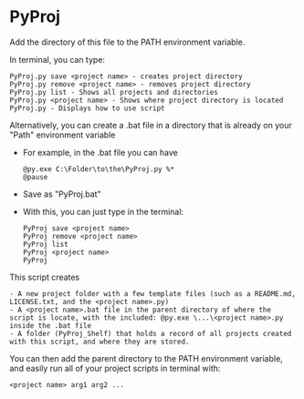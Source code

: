 # PyProj

Add the directory of this file to the PATH environment variable.

In terminal, you can type:

    PyProj.py save <project name> - creates project directory
    PyProj.py remove <project name> - removes project directory
    PyProj.py list - Shows all projects and directories
    PyProj.py <project name> - Shows where project directory is located
    PyProj.py - Displays how to use script
    
Alternatively, you can create a .bat file in a directory that is already on your "Path" environment variable
  - For example, in the .bat file you can have

        @py.exe C:\Folder\to\the\PyProj.py %*
        @pause
    
  - Save as "PyProj.bat"
  
  - With this, you can just type in the terminal:
  
        PyProj save <project name>
        PyProj remove <project name>
        PyProj list
        PyProj <project name>
        PyProj

This script creates

    - A new project folder with a few template files (such as a README.md, LICENSE.txt, and the <project name>.py)
    - A <project name>.bat file in the parent directory of where the script is locate, with the included: @py.exe \...\<project name>.py  inside the .bat file
    - A folder (PyProj_Shelf) that holds a record of all projects created with this script, and where they are stored.
  
You can then add the parent directory to the PATH environment variable, and easily run all of your project scripts in terminal with:

    <project name> arg1 arg2 ...

